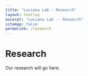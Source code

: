 ```yaml
---
title: "Luciana Lab - Research"
layout: textlay
excerpt: "Luciana Lab -- Research"
sitemap: false
permalink: /research
---
```


# Research

Our research will go here.